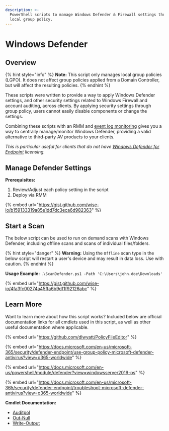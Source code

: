 ```yaml
---
description: >-
  PowerShell scripts to manage Windows Defender & Firewall settings through
  local group policy.
---
```


# Windows Defender

## Overview

{% hint style="info" %}
**Note:** This script only manages local group policies (LGPO). It does not affect group policies applied from a Domain Controller, but will affect the resulting policies.
{% endhint %}

These scripts were written to provide a way to apply Windows Defender settings, and other security settings related to Windows Firewall and account auditing, across clients. By applying security settings through group policy, users cannot easily disable components or change the settings.

Combining these scripts with an RMM and [event log monitoring](https://docs.microsoft.com/en-us/microsoft-365/security/defender-endpoint/troubleshoot-microsoft-defender-antivirus?view=o365-worldwide) gives you a way to centrally manage/monitor Windows Defender, providing a valid alternative to third-party AV products to your clients.

_This is particular useful for clients that do not have_ [_Windows Defender for Endpoint_](https://www.microsoft.com/en-us/security/business/threat-protection/endpoint-defender) _licensing._

## Manage Defender Settings

**Prerequisites:**

1. Review/Adjust each policy setting in the script
2. Deploy via RMM

{% embed url="https://gist.github.com/wise-io/b159133319a85e1dd7dc3eca6d982363" %}

## Start a Scan

The below script can be used to run on demand scans with Windows Defender, including offline scans and scans of individual files/folders.

{% hint style="danger" %}
**Warning:** Using the `Offline` scan type in the below script will restart a user's device and may result in data loss. Use with caution.
{% endhint %}

**Usage Example:** `.\ScanDefender.ps1 -Path 'C:\Users\john.doe\Downloads'`

{% embed url="https://gist.github.com/wise-io/4fa3fc00274a45ffa6b9df1f92126abc" %}

## Learn More

Want to learn more about how this script works? Included below are official documentation links for all cmdlets used in this script, as well as other useful documentation where applicable.

{% embed url="https://github.com/dlwyatt/PolicyFileEditor" %}

{% embed url="https://docs.microsoft.com/en-us/microsoft-365/security/defender-endpoint/use-group-policy-microsoft-defender-antivirus?view=o365-worldwide" %}

{% embed url="https://docs.microsoft.com/en-us/powershell/module/defender?view=windowsserver2019-ps" %}

{% embed url="https://docs.microsoft.com/en-us/microsoft-365/security/defender-endpoint/troubleshoot-microsoft-defender-antivirus?view=o365-worldwide" %}

**Cmdlet Documentation:**

* [Auditpol](https://docs.microsoft.com/en-us/windows-server/administration/windows-commands/auditpol)
* [Out-Null](https://docs.microsoft.com/en-us/powershell/module/microsoft.powershell.core/out-null?view=powershell-5.1)
* [Write-Output](https://docs.microsoft.com/en-us/powershell/module/microsoft.powershell.utility/write-output?view=powershell-5.1)
